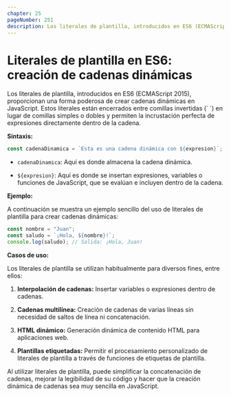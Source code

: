 ```yaml
---
chapter: 25
pageNumber: 251
description: Los literales de plantilla, introducidos en ES6 (ECMAScript 2015), ofrecen una forma poderosa de crear cadenas dinámicas en JavaScript. Le permiten incrustar expresiones directamente dentro de cadenas, haciendo que su código sea más legible y expresivo. Los literales de plantilla se usan comúnmente para generar contenido dinámico, como HTML, y para simplificar la manipulación de cadenas en JavaScript.
---
```


# Literales de plantilla en ES6: creación de cadenas dinámicas

Los literales de plantilla, introducidos en ES6 (ECMAScript 2015), proporcionan una forma poderosa de crear cadenas dinámicas en JavaScript. Estos literales están encerrados entre comillas invertidas (\` \`) en lugar de comillas simples o dobles y permiten la incrustación perfecta de expresiones directamente dentro de la cadena.

**Sintaxis:**

```javascript
const cadenaDinamica = `Esta es una cadena dinámica con ${expresion}`;
```

- `cadenaDinamica`: Aquí es donde almacena la cadena dinámica.

- `${expresion}`: Aquí es donde se insertan expresiones, variables o funciones de JavaScript, que se evalúan e incluyen dentro de la cadena.

**Ejemplo:**

A continuación se muestra un ejemplo sencillo del uso de literales de plantilla para crear cadenas dinámicas:

```javascript
const nombre = "Juan";
const saludo = `¡Hola, ${nombre}!`;
console.log(saludo); // Salida: ¡Hola, Juan!
```

**Casos de uso:**

Los literales de plantilla se utilizan habitualmente para diversos fines, entre ellos:

1. **Interpolación de cadenas:** Insertar variables o expresiones dentro de cadenas.

2. **Cadenas multilínea:** Creación de cadenas de varias líneas sin necesidad de saltos de línea ni concatenación.

3. **HTML dinámico:** Generación dinámica de contenido HTML para aplicaciones web.

4. **Plantillas etiquetadas:** Permitir el procesamiento personalizado de literales de plantilla a través de funciones de etiquetas de plantilla.

Al utilizar literales de plantilla, puede simplificar la concatenación de cadenas, mejorar la legibilidad de su código y hacer que la creación dinámica de cadenas sea muy sencilla en JavaScript.
